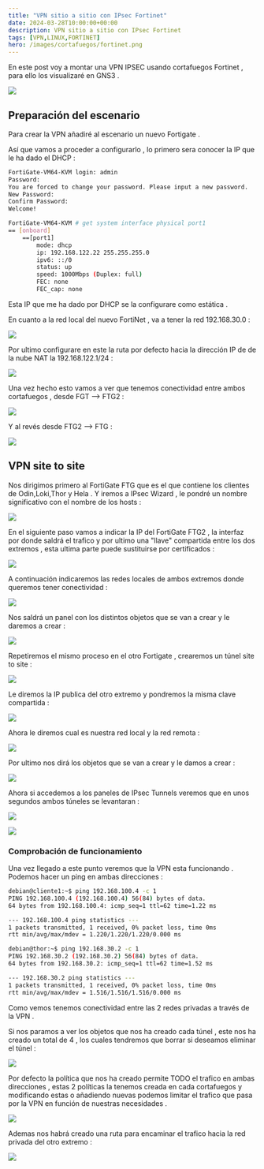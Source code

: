 ```yaml
---
title: "VPN sitio a sitio con IPsec Fortinet"
date: 2024-03-28T10:00:00+00:00
description: VPN sitio a sitio con IPsec Fortinet
tags: [VPN,LINUX,FORTINET]
hero: /images/cortafuegos/fortinet.png
---
```




En este post voy a montar una VPN IPSEC usando cortafuegos Fortinet  , para ello los visualizaré en GNS3 .


![](../img/Pastedimage20240330235321.png)

## Preparación del escenario 

Para crear la VPN añadiré al escenario un nuevo Fortigate . 

Así que vamos a proceder a configurarlo , lo primero sera conocer la IP que le ha dado el DHCP :

```bash
FortiGate-VM64-KVM login: admin
Password: 
You are forced to change your password. Please input a new password.
New Password: 
Confirm Password: 
Welcome!

FortiGate-VM64-KVM # get system interface physical port1
== [onboard]
	==[port1]
		mode: dhcp
		ip: 192.168.122.22 255.255.255.0
		ipv6: ::/0
		status: up
		speed: 1000Mbps (Duplex: full)
		FEC: none
		FEC_cap: none

```

Esta IP que me ha dado por DHCP se la configurare como estática .

En cuanto a la red local del nuevo FortiNet , va a tener la red 192.168.30.0 :

![](../img/Pastedimage20240330231700.png)

Por ultimo configurare en este la ruta por defecto hacia la dirección IP de de la nube NAT la 192.168.122.1/24 :

![](../img/Pastedimage20240330235554.png)

Una vez hecho esto vamos a ver que tenemos conectividad entre ambos cortafuegos , desde FGT --> FTG2 :

![](../img/Pastedimage20240330235822.png)

Y al revés desde FTG2 --> FTG :

![](../img/Pastedimage20240330235850.png)


## VPN site to site

Nos dirigimos primero al FortiGate FTG que es el que contiene los clientes de Odin,Loki,Thor y Hela . Y iremos a IPsec Wizard , le pondré un nombre significativo con el nombre de los hosts :

![](../img/Pastedimage20240331000231.png)

En el siguiente paso vamos a indicar la IP del FortiGate FTG2 , la interfaz por donde saldrá el trafico y por ultimo una "llave" compartida entre los dos extremos , esta ultima parte puede sustituirse por certificados :

![](../img/Pastedimage20240331000351.png)

A continuación indicaremos las redes locales de ambos extremos donde queremos tener conectividad :

![](../img/Pastedimage20240331000638.png)

Nos saldrá un panel con los distintos objetos que se van a crear y le daremos a crear :

![](../img/Pastedimage20240331000725.png)

Repetiremos el mismo proceso en el otro Fortigate , crearemos un túnel site to site : 

![](../img/Pastedimage20240331000751.png)

Le diremos la IP publica del otro extremo y pondremos la misma clave compartida :

![](../img/Pastedimage20240331000810.png)

Ahora le diremos cual es nuestra red local y la red remota :

![](../img/Pastedimage20240331000833.png)

Por ultimo nos dirá los objetos que se van a crear y le damos a crear :

![](../img/Pastedimage20240331000845.png)

Ahora si accedemos a los paneles de IPsec Tunnels veremos que en unos segundos ambos túneles se levantaran :

![](../img/Pastedimage20240331012140.png)

![](../img/Pastedimage20240331012156.png)

### Comprobación de funcionamiento

Una vez llegado a este punto veremos que la VPN esta funcionando .  Podemos hacer un ping en ambas direcciones :

```bash
debian@cliente1:~$ ping 192.168.100.4 -c 1
PING 192.168.100.4 (192.168.100.4) 56(84) bytes of data.
64 bytes from 192.168.100.4: icmp_seq=1 ttl=62 time=1.22 ms

--- 192.168.100.4 ping statistics ---
1 packets transmitted, 1 received, 0% packet loss, time 0ms
rtt min/avg/max/mdev = 1.220/1.220/1.220/0.000 ms

debian@thor:~$ ping 192.168.30.2 -c 1
PING 192.168.30.2 (192.168.30.2) 56(84) bytes of data.
64 bytes from 192.168.30.2: icmp_seq=1 ttl=62 time=1.52 ms

--- 192.168.30.2 ping statistics ---
1 packets transmitted, 1 received, 0% packet loss, time 0ms
rtt min/avg/max/mdev = 1.516/1.516/1.516/0.000 ms
```

Como vemos tenemos conectividad entre las 2 redes privadas a través de la VPN . 

Si nos paramos a ver los objetos que nos ha creado cada túnel , este nos ha creado un total de 4 , los cuales tendremos que borrar si deseamos eliminar el túnel :


![](../img/Pastedimage20240331012446.png)

Por defecto la política que nos ha creado permite TODO el trafico en ambas direcciones , estas 2 políticas la tenemos creada en cada cortafuegos y modificando estas o añadiendo nuevas podemos limitar el trafico que pasa por la VPN en función de nuestras necesidades .

![](../img/Pastedimage20240331012606.png)

Ademas nos habrá creado una ruta para encaminar el trafico hacia la red privada del otro extremo :

![](../img/Pastedimage20240331012805.png)
